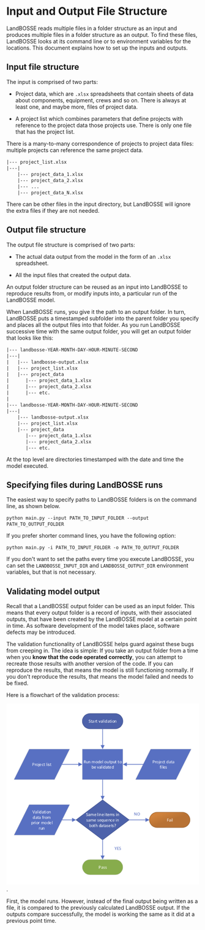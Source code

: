 # Input and Output File Structure

LandBOSSE reads multiple files in a folder structure as an input and produces multiple files in a folder structure as an output. To find these files, LandBOSSE looks at its command line or to environment variables for the locations. This document explains how to set up the inputs and outputs.

## Input file structure

The input is comprised of two parts:

+ Project data, which are `.xlsx` spreadsheets that contain sheets of data about components, equipment, crews and so on. There is always at least one, and maybe more, files of project data.

+ A project list which combines parameters that define projects with reference to the project data those projects use. There is only one file that has the project list.

There is a many-to-many correspondence of projects to project data files: multiple projects can reference the same project data.

``` 
|--- project_list.xlsx
|---|
    |--- project_data_1.xlsx
    |--- project_data_2.xlsx
    |--- ...
    |--- project_data_N.xlsx
```

There can be other files in the input directory, but LandBOSSE will ignore the extra files if they are not needed.

## Output file structure

The output file structure is comprised of two parts:

+ The actual data output from the model in the form of an `.xlsx` spreadsheet.

+ All the input files that created the output data.

An output folder structure can be reused as an input into LandBOSSE to reproduce results from, or modify inputs into, a particular run of the LandBOSSE model.

When LandBOSSE runs, you give it the path to an output folder. In turn, LandBOSSE puts a timestamped subfolder into the parent folder you specify and places all the output files into that folder. As you run LandBOSSE successive time with the same output folder, you will get an output folder that looks like this:

``` 
|--- landbosse-YEAR-MONTH-DAY-HOUR-MINUTE-SECOND
|---|
|   |--- landbosse-output.xlsx
|   |--- project_list.xlsx
|   |--- project_data
|      |--- project_data_1.xlsx
|      |--- project_data_2.xlsx
|      |--- etc.
|
|--- landbosse-YEAR-MONTH-DAY-HOUR-MINUTE-SECOND
|---|
    |--- landbosse-output.xlsx
    |--- project_list.xlsx
    |--- project_data
       |--- project_data_1.xlsx
       |--- project_data_2.xlsx
       |--- etc.
```

At the top level are directories timestamped with the date and time the model executed.

## Specifying files during LandBOSSE runs

The easiest way to specify paths to LandBOSSE folders is on the command line, as shown below.

``` 
python main.py --input PATH_TO_INPUT_FOLDER --output PATH_TO_OUTPUT_FOLDER
```

If you prefer shorter command lines, you have the following option:

``` 
python main.py -i PATH_TO_INPUT_FOLDER -o PATH_TO_OUTPUT_FOLDER
```

If you don't want to set the paths every time you execute LandBOSSE, you can set the `LANDBOSSE_INPUT_DIR` and `LANDBOSSE_OUTPUT_DIR` environment variables, but that is not necessary.

## Validating model output

Recall that a LandBOSSE output folder can be used as an input folder. This means that every output folder is a record of inputs, with their associated outputs, that have been created by the LandBOSSE model at a certain point in time. As software development of the model takes place, software defects may be introduced.

The validation functionality of LandBOSSE helps guard against these bugs from creeping in. The idea is simple: If you take an output folder from a time when you **know that the code operated correctly**, you can attempt to recreate those results with another version of the code. If you can reproduce the results, that means the model is still functioning normally. If you don't reproduce the results, that means the model failed and needs to be fixed.

Here is a flowchart of the validation process:

![flowchart of validation process](validation-flowchart.png).

First, the model runs. However, instead of the final output being written as a file, it is compared to the previously calculated LandBOSSE output. If the outputs compare successfully, the model is working the same as it did at a previous point time.
